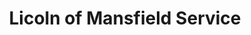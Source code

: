 ---
title: "Licoln of Mansfield Service"
url: /mansfield/licoln-of-mansfield-service/
shop: Autowerkstatt
---